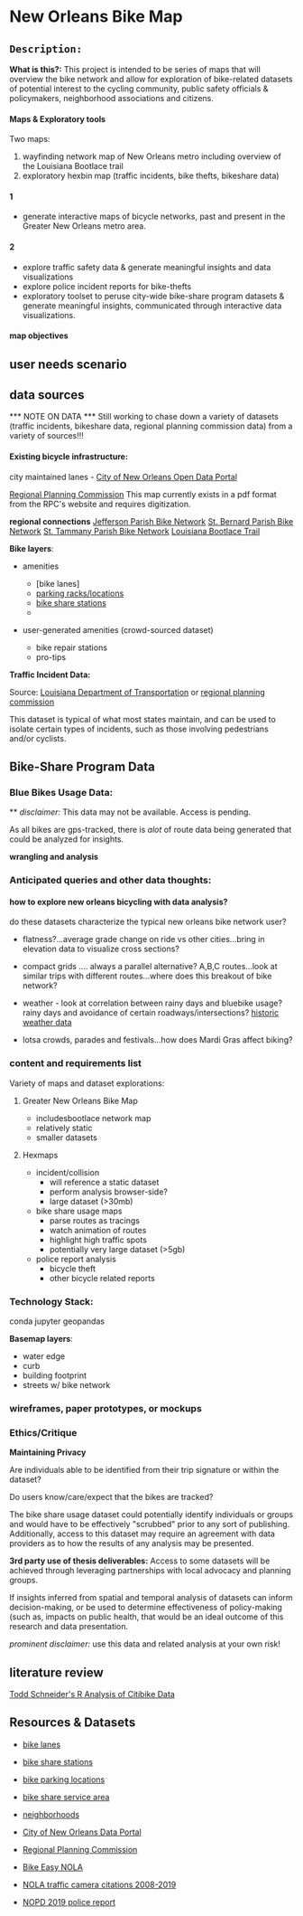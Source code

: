 <!-- ### **Title** -->
# **New Orleans Bike Map**
<!-- ### **Description of data topic** -->
## ```Description:```

**What is this?:** 
This project is intended to be series of maps that will overview the bike network and allow for exploration of bike-related datasets of potential interest to the cycling community, public safety officials & policymakers, neighborhood associations and citizens.

#### Maps & Exploratory tools
Two maps: 
1. wayfinding network map of New Orleans metro including overview of the Louisiana Bootlace trail
2. exploratory hexbin map (traffic incidents, bike thefts, bikeshare data)

#### 1
- generate interactive maps of bicycle networks, past and present in the Greater New Orleans metro area.
#### 2
- explore traffic safety data & generate meaningful insights and data visualizations
- explore police incident reports for bike-thefts
- exploratory toolset to peruse city-wide bike-share program datasets & generate meaningful insights, communicated through interactive data visualizations. 
#### **map objectives**


<!-- interactive layered map with custom base map -->

<!-- **complete streets map?**:
interactive map exploring existing and proposed conditions. Complete Streets is an urban planning initiative that seeks to make streets safer and more friendly to pedestrians and cyclists through various adjustments and interventions in streetscapes.   -->


<!-- ### ```I want to design exploratory and descriptive interactive maps that increase bicycle safety ... because I want others to have greater awareness of their environment when they travel by bike in order that everyone can be prepared.``` -->

## **user needs scenario**





## **data sources**

*** NOTE ON DATA ***
Still working to chase down a variety of datasets (traffic incidents, bikeshare data, regional planning commission data) from a variety of sources!!! 

#### **Existing bicycle infrastructure**: 
city maintained lanes - [City of New Orleans Open Data Portal](https://data.nola.gov/Transportation-and-Infrastructure/Bike-Lanes/8npz-j6vy)

[Regional Planning Commission]()
This map currently exists in a pdf format from the RPC's website and requires digitization. 

**regional connections** 
[Jefferson Parish Bike Network]()
[St. Bernard Parish Bike Network]()
[St. Tammany Parish Bike Network]()
[Louisiana Bootlace Trail]()



**Bike layers**: 

- amenities 
    - [bike lanes]
    - [parking racks/locations](https://data.nola.gov/Transportation-and-Infrastructure/Bicycle-Parking-Locations/atfa-cmev)
    - [bike share stations](https://data.nola.gov/Transportation-and-Infrastructure/Bike-Share-Stations/3het-ycdr)
    - 
    
- user-generated amenities (crowd-sourced dataset)
    - bike repair stations
    - pro-tips


<!-- - transit connections (lines)
    - transit stops
    - ferry landings
    - train stations -->
<!-- - hazards & conditions (points, lines and polygons)
    - [streetlights](https://data.nola.gov/dataset/Streetlights/ut7r-kcda)
    - pavement conditions
    - railroad and streetcar tracks
    - hazardous bridges and crossings
    - construction alerts
        - [Department of Public Works](https://www.nola.gov/dpw/projects/all/)
        - [Sewer & Water Board]()
        - [LA DOT]() -->

<!-- *other connections:* integrate 3rd party crowdsource app api via Bike Easy?  -->

**Traffic Incident Data:** 

Source: 
[Louisiana Department of Transportation](ladot.gov)
or
[regional planning commission](norpc.org)

This dataset is typical of what most states maintain, and can be used to isolate certain types of incidents, such as those involving pedestrians and/or cyclists. 

<!-- access to data is pending -->

<!-- where are most dangerous intersections at what times of day?
is there a streetlight correlation?
is there a bike network correlation?  -->


## **Bike-Share Program  Data**
### **Blue Bikes Usage Data**: 
** *disclaimer:* This data may not be available.  Access is pending. 

As all bikes are gps-tracked, there is *alot* of route data being generated that could be analyzed for insights. 



**wrangling and analysis** 
<!-- use bluebike data to figure out *where* to look.. -->

<!-- - does this dataset represent the behavior of all cyclists in new orleans, or just a subset of those using bike share programs?  
- What is the typical user of New Orleans bikeshare program?
- What sort of patterns of movement exist around certain neighborhoods and districts, at certain times?
- Bike share network users? tourist vs local? where do rides originate and end? can this be determined? 
- Bikeshare area - sufficient?  how many bikes leave the area?
- are there enough bikes/hubs, etc?
- What is average time/distance/speed of trip?
- What are the most trafficked roads? 
- What areas are most underserved by this program?
- Does this dataset represent the behavior of all cyclists in new orleans, or just a subset of those using bike share programs?  
- What is the typical user of New Orleans bikeshare program?
- What sort of patterns of movement exist around certain neighborhoods and districts, at certain times?
- Ask the crowd: what's the the best way to get upriver/downriver,riverside/lakeside from user's location) 
- look at the beaucoup festivals/parades and impacts of weather and road construction impacts on routes taken could be interesting... -->

<!-- 
- bike network status? 
- physical infrastructure 
- accident history?
- streetlight coverage?
- correlation to proximity to traffic cameras? 
 -->

### **Anticipated queries and other data thoughts:**
#### how to explore new orleans bicycling with data analysis?

do these datasets characterize the typical new orleans bike network user?  

- flatness?...average grade change on ride vs other cities...bring in elevation data to visualize cross sections? 
- compact grids .... always a parallel alternative? A,B,C routes...look at similar trips with different routes...where does this breakout of bike network?
- weather - look at correlation between rainy days and bluebike usage? rainy days and avoidance of certain roadways/intersections? [historic weather data](wunderground.org)
 
- lotsa crowds, parades and festivals...how does Mardi Gras affect biking?


<!-- **mini-summary of recent New Orleans Bike History**: 
New Orleans is consistently updating their bicycle networks and entities such as Bike Easy have helped advocate for expanded awareness and infrastructure to support the Complete Streets movement. 

Maps could help to explain these efforts to residents, and expand awareness of a variety of safety factors.   -->




### content and requirements list

Variety of maps and dataset explorations:

1. Greater New Orleans Bike Map
    - includesbootlace network map
    - relatively static
    - smaller datasets

2. Hexmaps
    - incident/collision
        - will reference a static dataset
        - perform analysis browser-side?
        - large dataset (>30mb)
    - bike share usage maps 
        - parse routes as tracings
        - watch animation of routes
        - highlight high traffic spots
        - potentially very large dataset (>5gb)
    - police report analysis
        - bicycle theft
        - other bicycle related reports



### **Technology Stack:**

conda
jupyter
geopandas





<!-- leaflet
mapbox gl js
mapbox studio

torque.js
turf.js


pySAL - spatial analysis 


hosting:  -->

**Basemap layers**:
<!-- probably will build this out in mapbox studio -->
- water edge
- curb
- building footprint
- streets w/ bike network

<!-- - identification of anticipated thematic representation (e.g., dot map, choropleth, prop symbols, etc.)
- description of the anticipated user interaction (UI) -->

### wireframes, paper prototypes, or mockups

### **Ethics/Critique**

**Maintaining Privacy** 

Are individuals able to be identified from their trip signature or within the dataset?

Do users know/care/expect that the bikes are tracked? 

The bike share usage dataset could potentially identify individuals or groups and would have to be effectively "scrubbed" prior to any sort of publishing.  Additionally, access to this dataset may require an agreement with data providers as to how the results of any analysis may be presented. 

<!-- review notes w/ dan @ name of 3rd party app developers  -->

**3rd party use of thesis deliverables:**
Access to some datasets will be achieved through leveraging partnerships with local advocacy and planning groups.

If insights inferred from spatial and temporal analysis of datasets can inform decision-making, or be used to determine effectiveness of policy-making (such as, impacts on public health, that would be an ideal outcome of this research and data presentation.

*prominent disclaimer:* use this data and related analysis at your own risk! 


## **literature review**
[Todd Schneider's R Analysis of Citibike Data]()




## Resources & Datasets



- [bike lanes](https://data.nola.gov/Transportation-and-Infrastructure/Bike-Lanes/8npz-j6vy)
- [bike share stations](https://data.nola.gov/Transportation-and-Infrastructure/Bike-Share-Stations/3het-ycdr)
- [bike parking locations](https://data.nola.gov/Transportation-and-Infrastructure/Bicycle-Parking-Locations/atfa-cmev)

- [bike share service area]()
- [neighborhoods]()

- [City of New Orleans Data Portal](https://datadriven.nola.gov/home/)
- [Regional Planning Commission](norpc.org)

- [Bike Easy NOLA](http://bikeeasy.org/)

- [NOLA traffic camera citations 2008-2019](https://data.nola.gov/Public-Safety-and-Preparedness/Traffic-Camera-Citations/va3u-jspg)
- [NOPD 2019 police report](https://data.nola.gov/Public-Safety-and-Preparedness/Electronic-Police-Report-2019/mm32-zkg7/data)


<!-- ## Connection to Traffic Camera Citations 2008-2019?

```
i want to explore a large dataset of citations
because I want to find patterns and correlations with other events
in order to understand the scale and estimate the of such implementations
```

  

Data is ready for a jupyter notebook. 

[NOLA traffic camera citations 2008-2019](https://data.nola.gov/Public-Safety-and-Preparedness/Traffic-Camera-Citations/va3u-jspg)

Crash Data: [Louisiana Department of Transportation](ladot.gov)
or
[regional planning commission](norpc.org)

Points: Camera Locations, zip code centroids

Edges: neighborhoods

comparisons: to traffic history/crash data?

This has been a hot button topic in New Orleans since they were installed over a decade ago.  This dataset has location info for each camera, as well as offender zip code, and time of the offense making for an interesting look at where cars from wherever are speeding when!

4.5 million tickets were handed out in this time. Many have considered the actions of the city and its contractors to be illegal. -->

